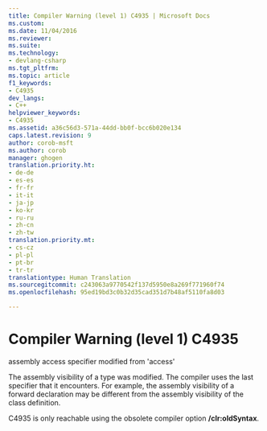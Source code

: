 ```yaml
---
title: Compiler Warning (level 1) C4935 | Microsoft Docs
ms.custom: 
ms.date: 11/04/2016
ms.reviewer: 
ms.suite: 
ms.technology:
- devlang-csharp
ms.tgt_pltfrm: 
ms.topic: article
f1_keywords:
- C4935
dev_langs:
- C++
helpviewer_keywords:
- C4935
ms.assetid: a36c56d3-571a-44dd-bb0f-bcc6b020e134
caps.latest.revision: 9
author: corob-msft
ms.author: corob
manager: ghogen
translation.priority.ht:
- de-de
- es-es
- fr-fr
- it-it
- ja-jp
- ko-kr
- ru-ru
- zh-cn
- zh-tw
translation.priority.mt:
- cs-cz
- pl-pl
- pt-br
- tr-tr
translationtype: Human Translation
ms.sourcegitcommit: c243063a9770542f137d5950e8a269f771960f74
ms.openlocfilehash: 95ed19bd3c0b32d35cad351d7b48af5110fa8d03

---
```

# Compiler Warning (level 1) C4935
assembly access specifier modified from 'access'  
  
The assembly visibility of a type was modified. The compiler uses the last specifier that it encounters. For example, the assembly visibility of a forward declaration may be different from the assembly visibility of the class definition.  
  
C4935 is only reachable using the obsolete compiler option **/clr:oldSyntax**.  



<!--HONumber=Jan17_HO1-->



